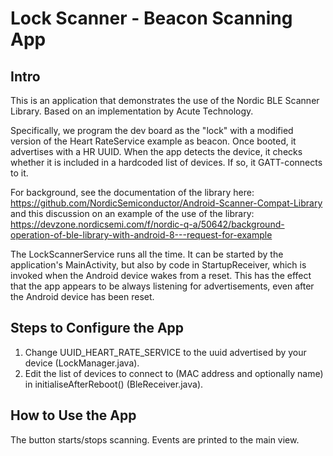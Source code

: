 # Lock Scanner - Beacon Scanning App

## Intro

This is an application that demonstrates the use of the Nordic BLE Scanner Library. Based on an
implementation by Acute Technology.

Specifically, we program the dev board as the "lock" with a modified version of the Heart RateService example as beacon.
Once booted, it advertises with a HR UUID. When the app detects the device, it checks whether it is included in a hardcoded list of devices.
If so, it GATT-connects to it.

For background, see the documentation of the library here:
https://github.com/NordicSemiconductor/Android-Scanner-Compat-Library
and this discussion on an example of the use of the library:
https://devzone.nordicsemi.com/f/nordic-q-a/50642/background-operation-of-ble-library-with-android-8---request-for-example

The LockScannerService runs all the time. It can be started by the application's MainActivity,
but also by code in StartupReceiver, which is invoked when the Android device wakes from a reset. This has the effect
that the app appears to be always listening for advertisements, even after the Android device has been reset.


## Steps to Configure the App

1. Change UUID_HEART_RATE_SERVICE to the uuid advertised by your device (LockManager.java).
2. Edit the list of devices to connect to (MAC address and optionally name) in initialiseAfterReboot() (BleReceiver.java).

## How to Use the App

The button starts/stops scanning. Events are printed to the main view.

